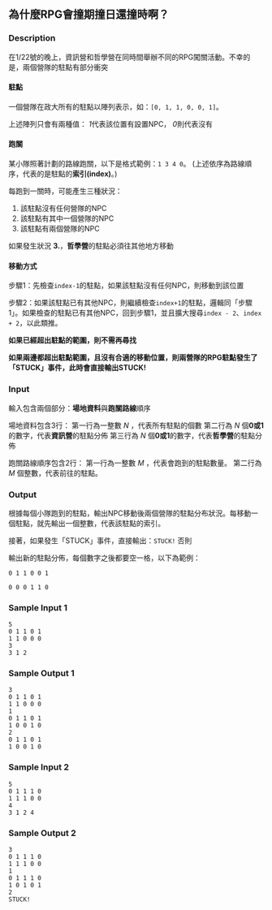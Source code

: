 ## 為什麼RPG會撞期撞日還撞時啊？
### Description

在1/22號的晚上，資訊營和哲學營在同時間舉辦不同的RPG闖關活動。不幸的是，兩個營隊的駐點有部分衝突

#### 駐點
一個營隊在政大所有的駐點以陣列表示，如：`[0, 1, 1, 0, 0, 1]`。

上述陣列只會有兩種值：
*1*代表該位置有設置NPC，
*0*則代表沒有

#### 跑關
某小隊照著計劃的路線跑關，以下是格式範例：`1 3 4 0`。
(上述依序為路線順序，代表的是駐點的**索引(index)**。)

每跑到一關時，可能產生三種狀況：

1. 該駐點沒有任何營隊的NPC
2. 該駐點有其中一個營隊的NPC
3. 該駐點有兩個營隊的NPC

如果發生狀況 **3.**，**哲學營**的駐點必須往其他地方移動

#### 移動方式

步驟1：先檢查`index-1`的駐點，如果該駐點沒有任何NPC，則移動到該位置

步驟2：如果該駐點已有其他NPC，則繼續檢查`index+1`的駐點，邏輯同「步驟1」。如果檢查的駐點已有其他NPC，回到步驟1，並且擴大搜尋`index - 2`、`index + 2`，以此類推。

**如果已經超出駐點的範圍，則不需再尋找**

**如果兩邊都超出駐點範圍，且沒有合適的移動位置，則兩營隊的RPG駐點發生了「STUCK」事件，此時會直接輸出STUCK!**

### Input

輸入包含兩個部分：**場地資料**與**跑關路線**順序

場地資料包含3行：
第一行為一整數 $N$ ，代表所有駐點的個數
第二行為 $N$ 個**0或1**的數字，代表**資訊營**的駐點分佈
第三行為 $N$ 個**0或1**的數字，代表**哲學營**的駐點分佈

跑關路線順序包含2行：
第一行為一整數 $M$ ，代表會跑到的駐點數量。
第二行為 $M$ 個整數，代表前往的駐點。

### Output

根據每個小隊跑到的駐點，輸出NPC移動後兩個營隊的駐點分布狀況。每移動一個駐點，就先輸出一個整數，代表該駐點的索引。

接著，如果發生「STUCK」事件，直接輸出：`STUCK!`
否則

輸出新的駐點分佈，每個數字之後都要空一格，以下為範例：
```
0 1 1 0 0 1

0 0 0 1 1 0 
```

### Sample Input 1 
```
5
0 1 1 0 1
1 1 0 0 0
3
3 1 2
```

### Sample Output 1
```
3
0 1 1 0 1 
1 1 0 0 0 
1
0 1 1 0 1 
1 0 0 1 0 
2
0 1 1 0 1 
1 0 0 1 0 
```

### Sample Input 2
```
5
0 1 1 1 0
1 1 1 0 0
4
3 1 2 4
```

### Sample Output 2
```
3
0 1 1 1 0 
1 1 1 0 0 
1
0 1 1 1 0 
1 0 1 0 1 
2
STUCK!
```
